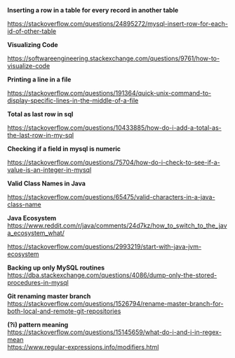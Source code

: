 **Inserting a row in a table for every record in another table**

https://stackoverflow.com/questions/24895272/mysql-insert-row-for-each-id-of-other-table

**Visualizing Code**

https://softwareengineering.stackexchange.com/questions/9761/how-to-visualize-code


**Printing a line in a file**

https://stackoverflow.com/questions/191364/quick-unix-command-to-display-specific-lines-in-the-middle-of-a-file

**Total as last row in sql**

https://stackoverflow.com/questions/10433885/how-do-i-add-a-total-as-the-last-row-in-my-sql

**Checking if a field in mysql is numeric**

https://stackoverflow.com/questions/75704/how-do-i-check-to-see-if-a-value-is-an-integer-in-mysql

**Valid Class Names in Java**

https://stackoverflow.com/questions/65475/valid-characters-in-a-java-class-name

**Java Ecosystem**  
https://www.reddit.com/r/java/comments/24d7kz/how_to_switch_to_the_java_ecosystem_what/

https://stackoverflow.com/questions/2993219/start-with-java-jvm-ecosystem

**Backing up only MySQL routines**  
https://dba.stackexchange.com/questions/4086/dump-only-the-stored-procedures-in-mysql

**Git renaming master branch**  
https://stackoverflow.com/questions/1526794/rename-master-branch-for-both-local-and-remote-git-repositories  

**(?i) pattern meaning**  
https://stackoverflow.com/questions/15145659/what-do-i-and-i-in-regex-mean  
https://www.regular-expressions.info/modifiers.html
